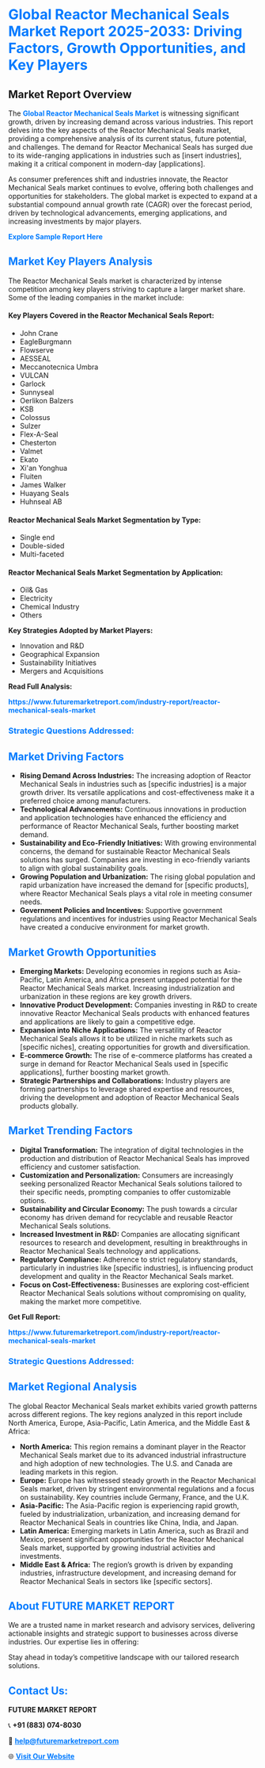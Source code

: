 <h1 style="color: #007BFF;">Global Reactor Mechanical Seals Market Report 2025-2033: Driving Factors, Growth Opportunities, and Key Players</h1>

<section id="overview">
<h2>Market Report Overview</h2>
<p>The <a href="https://www.futuremarketreport.com/industry-report/reactor-mechanical-seals-market" style="color: #007BFF; text-decoration: none;"><strong>Global Reactor Mechanical Seals Market</strong></a> is witnessing significant growth, driven by increasing demand across various industries. This report delves into the key aspects of the Reactor Mechanical Seals market, providing a comprehensive analysis of its current status, future potential, and challenges. The demand for Reactor Mechanical Seals has surged due to its wide-ranging applications in industries such as [insert industries], making it a critical component in modern-day [applications].</p>
<p>As consumer preferences shift and industries innovate, the Reactor Mechanical Seals market continues to evolve, offering both challenges and opportunities for stakeholders. The global market is expected to expand at a substantial compound annual growth rate (CAGR) over the forecast period, driven by technological advancements, emerging applications, and increasing investments by major players.</p>
</section>

<section id="overview">
<p><a href="https://www.futuremarketreport.com/request-sample/reportId=42556" style="color: #007BFF; text-decoration: none;"><strong>Explore Sample Report Here</strong></a></p>
</section>

<section id="key-players">
<h2 style="color: #007BFF;">Market Key Players Analysis</h2>
<p>The Reactor Mechanical Seals market is characterized by intense competition among key players striving to capture a larger market share. Some of the leading companies in the market include:</p>
<h4>Key Players Covered in the Reactor Mechanical Seals Report:</h4>
<ul><li>John Crane</li><li>EagleBurgmann</li><li>Flowserve</li><li>AESSEAL</li><li>Meccanotecnica Umbra</li><li>VULCAN</li><li>Garlock</li><li>Sunnyseal</li><li>Oerlikon Balzers</li><li>KSB</li><li>Colossus</li><li>Sulzer</li><li>Flex-A-Seal</li><li>Chesterton</li><li>Valmet</li><li>Ekato</li><li>Xi&#039;an Yonghua</li><li>Fluiten</li><li>James Walker</li><li>Huayang Seals</li><li>Huhnseal AB</li></ul>
<h4>Reactor Mechanical Seals Market Segmentation by Type:</h4>
<ul><li>Single end</li><li>Double-sided</li><li>Multi-faceted</li></ul>

<h4>Reactor Mechanical Seals Market Segmentation by Application:</h4>
<ul><li>Oil&amp; Gas</li><li>Electricity</li><li>Chemical Industry</li><li>Others</li></ul>
<p><strong>Key Strategies Adopted by Market Players:</strong></p>
<ul>
<li>Innovation and R&D</li>
<li>Geographical Expansion</li>
<li>Sustainability Initiatives</li>
<li>Mergers and Acquisitions</li>
</ul>
</section>

<section>
<p><strong>Read Full Analysis: </strong></p><a href="https://www.futuremarketreport.com/industry-report/reactor-mechanical-seals-market" style="color: #007BFF; text-decoration: none;"><strong>https://www.futuremarketreport.com/industry-report/reactor-mechanical-seals-market</strong></a>
<h3 style="color: #007BFF;">Strategic Questions Addressed:</h3>
</section>

<section id="driving-factors">
<h2 style="color: #007BFF;">Market Driving Factors</h2>
<ul>
<li><strong>Rising Demand Across Industries:</strong> The increasing adoption of Reactor Mechanical Seals in industries such as [specific industries] is a major growth driver. Its versatile applications and cost-effectiveness make it a preferred choice among manufacturers.</li>
<li><strong>Technological Advancements:</strong> Continuous innovations in production and application technologies have enhanced the efficiency and performance of Reactor Mechanical Seals, further boosting market demand.</li>
<li><strong>Sustainability and Eco-Friendly Initiatives:</strong> With growing environmental concerns, the demand for sustainable Reactor Mechanical Seals solutions has surged. Companies are investing in eco-friendly variants to align with global sustainability goals.</li>
<li><strong>Growing Population and Urbanization:</strong> The rising global population and rapid urbanization have increased the demand for [specific products], where Reactor Mechanical Seals plays a vital role in meeting consumer needs.</li>
<li><strong>Government Policies and Incentives:</strong> Supportive government regulations and incentives for industries using Reactor Mechanical Seals have created a conducive environment for market growth.</li>
</ul>
</section>

<section id="growth-opportunities">
<h2 style="color: #007BFF;">Market Growth Opportunities</h2>
<ul>
<li><strong>Emerging Markets:</strong> Developing economies in regions such as Asia-Pacific, Latin America, and Africa present untapped potential for the Reactor Mechanical Seals market. Increasing industrialization and urbanization in these regions are key growth drivers.</li>
<li><strong>Innovative Product Development:</strong> Companies investing in R&D to create innovative Reactor Mechanical Seals products with enhanced features and applications are likely to gain a competitive edge.</li>
<li><strong>Expansion into Niche Applications:</strong> The versatility of Reactor Mechanical Seals allows it to be utilized in niche markets such as [specific niches], creating opportunities for growth and diversification.</li>
<li><strong>E-commerce Growth:</strong> The rise of e-commerce platforms has created a surge in demand for Reactor Mechanical Seals used in [specific applications], further boosting market growth.</li>
<li><strong>Strategic Partnerships and Collaborations:</strong> Industry players are forming partnerships to leverage shared expertise and resources, driving the development and adoption of Reactor Mechanical Seals products globally.</li>
</ul>
</section>

<section id="trending-factors">
<h2 style="color: #007BFF;">Market Trending Factors</h2>
<ul>
<li><strong>Digital Transformation:</strong> The integration of digital technologies in the production and distribution of Reactor Mechanical Seals has improved efficiency and customer satisfaction.</li>
<li><strong>Customization and Personalization:</strong> Consumers are increasingly seeking personalized Reactor Mechanical Seals solutions tailored to their specific needs, prompting companies to offer customizable options.</li>
<li><strong>Sustainability and Circular Economy:</strong> The push towards a circular economy has driven demand for recyclable and reusable Reactor Mechanical Seals solutions.</li>
<li><strong>Increased Investment in R&D:</strong> Companies are allocating significant resources to research and development, resulting in breakthroughs in Reactor Mechanical Seals technology and applications.</li>
<li><strong>Regulatory Compliance:</strong> Adherence to strict regulatory standards, particularly in industries like [specific industries], is influencing product development and quality in the Reactor Mechanical Seals market.</li>
<li><strong>Focus on Cost-Effectiveness:</strong> Businesses are exploring cost-efficient Reactor Mechanical Seals solutions without compromising on quality, making the market more competitive.</li>
</ul>
</section>

<section>
<p><strong>Get Full Report: </strong></p><a href="https://www.futuremarketreport.com/industry-report/reactor-mechanical-seals-market" style="color: #007BFF; text-decoration: none;"><strong>https://www.futuremarketreport.com/industry-report/reactor-mechanical-seals-market</strong></a>
<h3 style="color: #007BFF;">Strategic Questions Addressed:</h3>
</section>


<section id="regional-analysis">
<h2 style="color: #007BFF;">Market Regional Analysis</h2>
<p>The global Reactor Mechanical Seals market exhibits varied growth patterns across different regions. The key regions analyzed in this report include North America, Europe, Asia-Pacific, Latin America, and the Middle East & Africa:</p>
<ul>
<li><strong>North America:</strong> This region remains a dominant player in the Reactor Mechanical Seals market due to its advanced industrial infrastructure and high adoption of new technologies. The U.S. and Canada are leading markets in this region.</li>
<li><strong>Europe:</strong> Europe has witnessed steady growth in the Reactor Mechanical Seals market, driven by stringent environmental regulations and a focus on sustainability. Key countries include Germany, France, and the U.K.</li>
<li><strong>Asia-Pacific:</strong> The Asia-Pacific region is experiencing rapid growth, fueled by industrialization, urbanization, and increasing demand for Reactor Mechanical Seals in countries like China, India, and Japan.</li>
<li><strong>Latin America:</strong> Emerging markets in Latin America, such as Brazil and Mexico, present significant opportunities for the Reactor Mechanical Seals market, supported by growing industrial activities and investments.</li>
<li><strong>Middle East & Africa:</strong> The region’s growth is driven by expanding industries, infrastructure development, and increasing demand for Reactor Mechanical Seals in sectors like [specific sectors].</li>
</ul>
</section>

<footer>
<h2 style="color: #007BFF;">About FUTURE MARKET REPORT</h2>
<p>We are a trusted name in market research and advisory services, delivering actionable insights and strategic support to businesses across diverse industries. Our expertise lies in offering:</p>

<p>Stay ahead in today’s competitive landscape with our tailored research solutions.</p>

<h2 style="color: #007BFF;">Contact Us:</h2>
<p><strong>FUTURE MARKET REPORT</strong></p>
<p>📞 <strong>+91 (883) 074-8030</strong></p>
<p>📧 <strong><a href="mailto:help@futuremarketreport.com" style="color: #007BFF;">help@futuremarketreport.com</a></strong></p>
<p>🌐 <strong><a href="https://www.futuremarketreport.com/" style="color: #007BFF;">Visit Our Website</a></strong></p>
</footer>